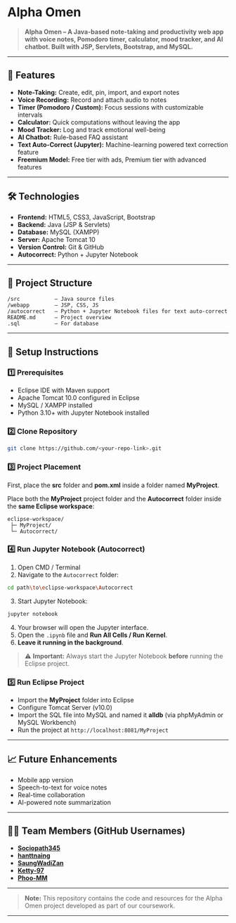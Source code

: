 # **Alpha Omen**

> **Alpha Omen – A Java-based note-taking and productivity web app with voice notes, Pomodoro timer, calculator, mood tracker, and AI chatbot. Built with JSP, Servlets, Bootstrap, and MySQL.**

---

## 🌟 **Features**

* **Note-Taking:** Create, edit, pin, import, and export notes
* **Voice Recording:** Record and attach audio to notes
* **Timer (Pomodoro / Custom):** Focus sessions with customizable intervals
* **Calculator:** Quick computations without leaving the app
* **Mood Tracker:** Log and track emotional well-being
* **AI Chatbot:** Rule-based FAQ assistant
* **Text Auto-Correct (Jupyter):** Machine-learning powered text correction feature
* **Freemium Model:** Free tier with ads, Premium tier with advanced features

---

## 🛠️ **Technologies**

* **Frontend:** HTML5, CSS3, JavaScript, Bootstrap
* **Backend:** Java (JSP & Servlets)
* **Database:** MySQL (XAMPP)
* **Server:** Apache Tomcat 10
* **Version Control:** Git & GitHub
* **Autocorrect:** Python + Jupyter Notebook

---

## 📂 **Project Structure**

```
/src           – Java source files
/webapp        – JSP, CSS, JS
/autocorrect   – Python + Jupyter Notebook files for text auto-correct
README.md      – Project overview
.sql           – For database
```

---

## 🚀 **Setup Instructions**

### 1️⃣ **Prerequisites**

* Eclipse IDE with Maven support
* Apache Tomcat 10.0 configured in Eclipse
* MySQL / XAMPP installed
* Python 3.10+ with Jupyter Notebook installed

### 2️⃣ **Clone Repository**

```bash
git clone https://github.com/<your-repo-link>.git
```

### 3️⃣ **Project Placement**

First, place the **src** folder and **pom.xml** inside a folder named **MyProject**.

Place both the **MyProject** project folder and the **Autocorrect** folder inside the **same Eclipse workspace**:

```
eclipse-workspace/
 ├─ MyProject/
 └─ Autocorrect/
```

### 4️⃣ **Run Jupyter Notebook (Autocorrect)**

1. Open CMD / Terminal
2. Navigate to the `Autocorrect` folder:

```bash
cd path\to\eclipse-workspace\Autocorrect
```

3. Start Jupyter Notebook:

```bash
jupyter notebook
```

4. Your browser will open the Jupyter interface.
5. Open the `.ipynb` file and **Run All Cells / Run Kernel**.
6. **Leave it running in the background**.

> ⚠️ **Important:** Always start the Jupyter Notebook **before** running the Eclipse project.

### 5️⃣ **Run Eclipse Project**

* Import the **MyProject** folder into Eclipse
* Configure Tomcat Server (v10.0)
* Import the SQL file into MySQL and named it **alldb** (via phpMyAdmin or MySQL Workbench)
* Run the project at `http://localhost:8081/MyProject`

---

## 📈 **Future Enhancements**

* Mobile app version
* Speech-to-text for voice notes
* Real-time collaboration
* AI-powered note summarization

---

## 👩‍💻 **Team Members (GitHub Usernames)**

* **[Sociopath345](https://github.com/Sociopath345)**
* **[hanttnaing](https://github.com/hanttnaing)**
* **[SaungWadiZan](https://github.com/SaungWadiZan)**
* **[Ketty-97](https://github.com/Ketty-97)**
* **[Phoo-MM](https://github.com/Phoo-MM)**

---

> **Note:** This repository contains the code and resources for the Alpha Omen project developed as part of our coursework.

---
